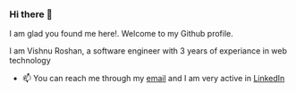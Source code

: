 ### Hi there 👋

I am glad you found me here!. Welcome to my Github profile.

I am Vishnu Roshan, a software engineer with 3 years of experiance in web technology

- 📫 You can reach me through my [email](mailto:vishnuroshan4@gmail.com) and I am very active in [LinkedIn](https://www.linkedin.com/in/vishnuroshan94/)
